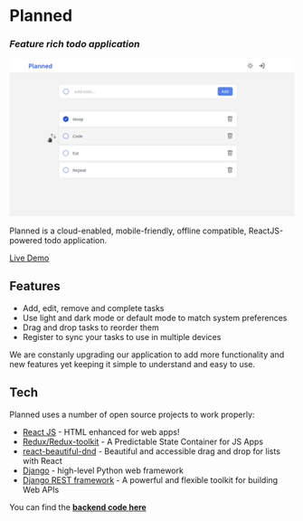 # Planned

### _Feature rich todo application_

![Preview](/public/preview.png)

Planned is a cloud-enabled, mobile-friendly, offline compatible,
ReactJS-powered todo application.

[Live Demo](https://ismatullayevs.github.io/planned)

## Features

- Add, edit, remove and complete tasks
- Use light and dark mode or default mode to match system preferences
- Drag and drop tasks to reorder them
- Register to sync your tasks to use in multiple devices

We are constanly upgrading our application to add more functionality and new features yet keeping it simple to understand and easy to use.

## Tech

Planned uses a number of open source projects to work properly:

- [React JS](https://reactjs.org) - HTML enhanced for web apps!
- [Redux/Redux-toolkit](https://redux.js.org/) - A Predictable State Container for JS Apps
- [react-beautiful-dnd](https://github.com/atlassian/react-beautiful-dnd) - Beautiful and accessible drag and drop for lists with React
- [Django](https://www.djangoproject.com) - high-level Python web framework
- [Django REST framework](https://www.django-rest-framework.org/) - A powerful and flexible toolkit for building Web APIs

You can find the [**backend code here**](https://github.com/ismatullayevs/planned-api)
